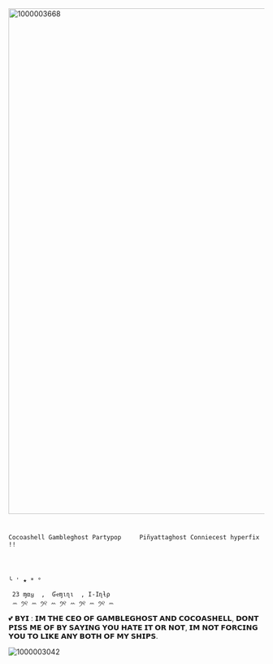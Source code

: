 
<img width="1255" height="993" alt="1000003668" src="https://github.com/user-attachments/assets/28733dee-406a-4298-aba4-dc851e2b0d1d" />

# 

    Cocoashell Gambleghost Partypop     Piñyattaghost Conniecest hyperfix !!


      
      
    ╰ ' ★ * °

     23 ɱαყ  ,  Ɠҽɱιɳι  , Ι-Ιɳƚρ
     ꕀ ꪆ୧ ꕀ ꪆ୧ ꕀ ꪆ୧ ꕀ ꪆ୧ ꕀ ꪆ୧ ꕀ

💕 𝗕𝗬𝗜 : 𝗜𝗠 𝗧𝗛𝗘 𝗖𝗘𝗢 𝗢𝗙 𝗚𝗔𝗠𝗕𝗟𝗘𝗚𝗛𝗢𝗦𝗧 𝗔𝗡𝗗 𝗖𝗢𝗖𝗢𝗔𝗦𝗛𝗘𝗟𝗟, 𝗗𝗢𝗡𝗧 𝗣𝗜𝗦𝗦 𝗠𝗘 𝗢𝗙 𝗕𝗬 𝗦𝗔𝗬𝗜𝗡𝗚 𝗬𝗢𝗨 𝗛𝗔𝗧𝗘 𝗜𝗧 𝗢𝗥 𝗡𝗢𝗧, 𝗜𝗠 𝗡𝗢𝗧 𝗙𝗢𝗥𝗖𝗜𝗡𝗚 𝗬𝗢𝗨 𝗧𝗢 𝗟𝗜𝗞𝗘 𝗔𝗡𝗬 𝗕𝗢𝗧𝗛 𝗢𝗙 𝗠𝗬 𝗦𝗛𝗜𝗣𝗦. 

![1000003042](https://github.com/user-attachments/assets/f34405b1-9aad-4668-ae68-a08b3eac10ce)

#


 
